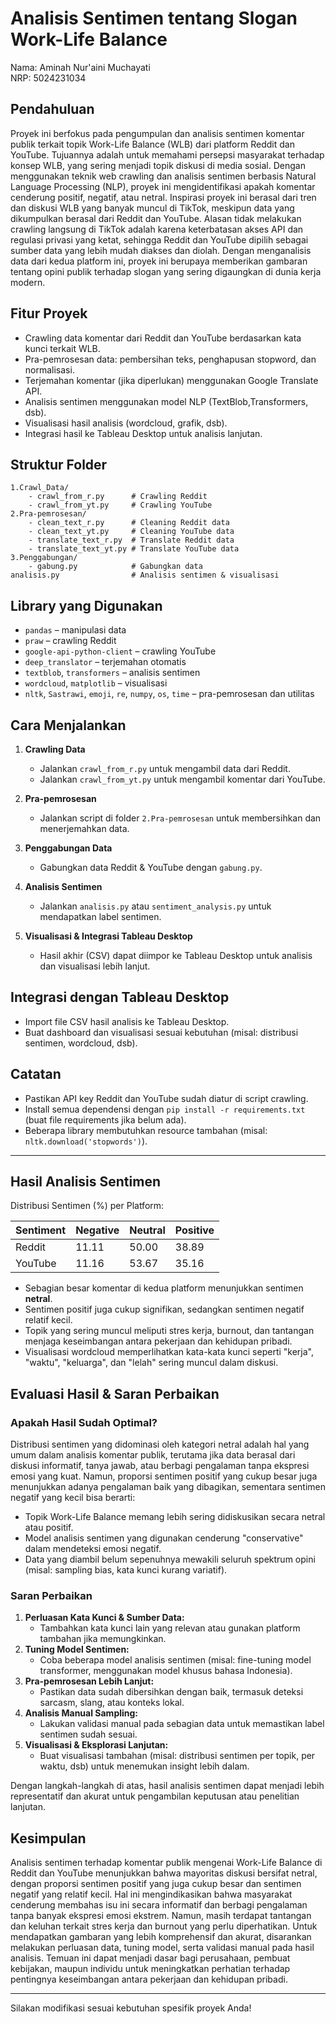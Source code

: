 
# Analisis Sentimen tentang Slogan Work-Life Balance

Nama: Aminah Nur'aini Muchayati  
NRP: 5024231034

## Pendahuluan

Proyek ini berfokus pada pengumpulan dan analisis sentimen komentar publik terkait topik Work-Life Balance (WLB) dari platform Reddit dan YouTube. Tujuannya adalah untuk memahami persepsi masyarakat terhadap konsep WLB, yang sering menjadi topik diskusi di media sosial. Dengan menggunakan teknik web crawling dan analisis sentimen berbasis Natural Language Processing (NLP), proyek ini mengidentifikasi apakah komentar cenderung positif, negatif, atau netral. Inspirasi proyek ini berasal dari tren dan diskusi WLB yang banyak muncul di TikTok, meskipun data yang dikumpulkan berasal dari Reddit dan YouTube. Alasan tidak melakukan crawling langsung di TikTok adalah karena keterbatasan akses API dan regulasi privasi yang ketat, sehingga Reddit dan YouTube dipilih sebagai sumber data yang lebih mudah diakses dan diolah. Dengan menganalisis data dari kedua platform ini, proyek ini berupaya memberikan gambaran tentang opini publik terhadap slogan yang sering digaungkan di dunia kerja modern.

## Fitur Proyek

- Crawling data komentar dari Reddit dan YouTube berdasarkan kata kunci terkait WLB.
- Pra-pemrosesan data: pembersihan teks, penghapusan stopword, dan normalisasi.
- Terjemahan komentar (jika diperlukan) menggunakan Google Translate API.
- Analisis sentimen menggunakan model NLP (TextBlob,Transformers, dsb).
- Visualisasi hasil analisis (wordcloud, grafik, dsb).
- Integrasi hasil ke Tableau Desktop untuk analisis lanjutan.

## Struktur Folder

```
1.Crawl_Data/
    - crawl_from_r.py      # Crawling Reddit
    - crawl_from_yt.py     # Crawling YouTube
2.Pra-pemrosesan/
    - clean_text_r.py      # Cleaning Reddit data
    - clean_text_yt.py     # Cleaning YouTube data
    - translate_text_r.py  # Translate Reddit data
    - translate_text_yt.py # Translate YouTube data
3.Penggabungan/
    - gabung.py            # Gabungkan data
analisis.py                # Analisis sentimen & visualisasi

```

## Library yang Digunakan

- `pandas` – manipulasi data
- `praw` – crawling Reddit
- `google-api-python-client` – crawling YouTube
- `deep_translator` – terjemahan otomatis
- `textblob`, `transformers` – analisis sentimen
- `wordcloud`, `matplotlib` – visualisasi
- `nltk`, `Sastrawi`, `emoji`, `re`, `numpy`, `os`, `time` – pra-pemrosesan dan utilitas

## Cara Menjalankan

1. **Crawling Data**
   - Jalankan `crawl_from_r.py` untuk mengambil data dari Reddit.
   - Jalankan `crawl_from_yt.py` untuk mengambil komentar dari YouTube.

2. **Pra-pemrosesan**
   - Jalankan script di folder `2.Pra-pemrosesan` untuk membersihkan dan menerjemahkan data.

3. **Penggabungan Data**
   - Gabungkan data Reddit & YouTube dengan `gabung.py`.

4. **Analisis Sentimen**
   - Jalankan `analisis.py` atau `sentiment_analysis.py` untuk mendapatkan label sentimen.

5. **Visualisasi & Integrasi Tableau Desktop**
   - Hasil akhir (CSV) dapat diimpor ke Tableau Desktop untuk analisis dan visualisasi lebih lanjut.

## Integrasi dengan Tableau Desktop

- Import file CSV hasil analisis ke Tableau Desktop.
- Buat dashboard dan visualisasi sesuai kebutuhan (misal: distribusi sentimen, wordcloud, dsb).

## Catatan

- Pastikan API key Reddit dan YouTube sudah diatur di script crawling.
- Install semua dependensi dengan `pip install -r requirements.txt` (buat file requirements jika belum ada).
- Beberapa library membutuhkan resource tambahan (misal: `nltk.download('stopwords')`).

---

## Hasil Analisis Sentimen

Distribusi Sentimen (%) per Platform:

| Sentiment | Negative | Neutral | Positive |
|-----------|----------|---------|----------|
| Reddit    |  11.11   | 50.00   |  38.89   |
| YouTube   |  11.16   | 53.67   |  35.16   |

- Sebagian besar komentar di kedua platform menunjukkan sentimen **netral**.
- Sentimen positif juga cukup signifikan, sedangkan sentimen negatif relatif kecil.
- Topik yang sering muncul meliputi stres kerja, burnout, dan tantangan menjaga keseimbangan antara pekerjaan dan kehidupan pribadi.
- Visualisasi wordcloud memperlihatkan kata-kata kunci seperti "kerja", "waktu", "keluarga", dan "lelah" sering muncul dalam diskusi.

## Evaluasi Hasil & Saran Perbaikan

### Apakah Hasil Sudah Optimal?

Distribusi sentimen yang didominasi oleh kategori netral adalah hal yang umum dalam analisis komentar publik, terutama jika data berasal dari diskusi informatif, tanya jawab, atau berbagi pengalaman tanpa ekspresi emosi yang kuat. Namun, proporsi sentimen positif yang cukup besar juga menunjukkan adanya pengalaman baik yang dibagikan, sementara sentimen negatif yang kecil bisa berarti:

- Topik Work-Life Balance memang lebih sering didiskusikan secara netral atau positif.
- Model analisis sentimen yang digunakan cenderung "conservative" dalam mendeteksi emosi negatif.
- Data yang diambil belum sepenuhnya mewakili seluruh spektrum opini (misal: sampling bias, kata kunci kurang variatif).

### Saran Perbaikan

1. **Perluasan Kata Kunci & Sumber Data:**
   - Tambahkan kata kunci lain yang relevan atau gunakan platform tambahan jika memungkinkan.
2. **Tuning Model Sentimen:**
   - Coba beberapa model analisis sentimen (misal: fine-tuning model transformer, menggunakan model khusus bahasa Indonesia).
3. **Pra-pemrosesan Lebih Lanjut:**
   - Pastikan data sudah dibersihkan dengan baik, termasuk deteksi sarcasm, slang, atau konteks lokal.
4. **Analisis Manual Sampling:**
   - Lakukan validasi manual pada sebagian data untuk memastikan label sentimen sudah sesuai.
5. **Visualisasi & Eksplorasi Lanjutan:**
   - Buat visualisasi tambahan (misal: distribusi sentimen per topik, per waktu, dsb) untuk menemukan insight lebih dalam.

Dengan langkah-langkah di atas, hasil analisis sentimen dapat menjadi lebih representatif dan akurat untuk pengambilan keputusan atau penelitian lanjutan.

## Kesimpulan

Analisis sentimen terhadap komentar publik mengenai Work-Life Balance di Reddit dan YouTube menunjukkan bahwa mayoritas diskusi bersifat netral, dengan proporsi sentimen positif yang juga cukup besar dan sentimen negatif yang relatif kecil. Hal ini mengindikasikan bahwa masyarakat cenderung membahas isu ini secara informatif dan berbagi pengalaman tanpa banyak ekspresi emosi ekstrem. Namun, masih terdapat tantangan dan keluhan terkait stres kerja dan burnout yang perlu diperhatikan. Untuk mendapatkan gambaran yang lebih komprehensif dan akurat, disarankan melakukan perluasan data, tuning model, serta validasi manual pada hasil analisis. Temuan ini dapat menjadi dasar bagi perusahaan, pembuat kebijakan, maupun individu untuk meningkatkan perhatian terhadap pentingnya keseimbangan antara pekerjaan dan kehidupan pribadi.

---

Silakan modifikasi sesuai kebutuhan spesifik proyek Anda!
